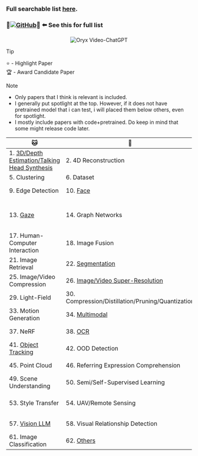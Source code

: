 ### Full searchable list [here](https://cvpr.thecvf.com/virtual/2024/papers.html?filter=titles&search=).  
  
### 🌟[![GitHub](https://img.shields.io/badge/52CV-CVPR_2024_Papers-a?style=social&logo=github)](https://github.com/52CV/CVPR-2024-Papers)🐐 ⬅️ See this for full list

<p align="center">
    <img src="https://i.imgur.com/waxVImv.png" alt="Oryx Video-ChatGPT">
</p>

> [!TIP] 
> ⭐ - Highlight Paper  
> 🏆 - Award Candidate Paper  

> [!NOTE]
> - Only papers that I think is relevant is included.
> - I generally put spotlight at the top. However, if it does not have pretrained model that i can test, i will placed them below others, even for spotlight.
> - I mostly include papers with code+pretrained. Do keep in mind that some might release code later.   
  
  
|🐱|🐶|🐯|🐺|
|------|------|------|------|
|1. [3D/Depth Estimation/Talking Head Synthesis](https://github.com/HeChengHui/CVPR2024/tree/main/Papers/Topics/3D)|2. 4D Reconstruction|3. Automated Driving|4. Biomedical|
|5. Clustering|6. Dataset|7. Deepfake Detection|8. [Dense Predictions](https://github.com/HeChengHui/CVPR2024/tree/main/Papers/Topics/Dense%20Predictions)|
|9. Edge Detection|10. [Face](https://github.com/HeChengHui/CVPR2024/tree/main/Papers/Topics/Face)|11. Few/Zero-Shot Learning|12. Fisheye Images|
|13. [Gaze](https://github.com/HeChengHui/CVPR2024/tree/main/Papers/Topics/Gaze)|14. Graph Networks|15. [Human Action Recognition](https://github.com/HeChengHui/CVPR2024/tree/main/Papers/Topics/HAR)|16. [Human Generation from Audio/Human Pose Estimation](https://github.com/HeChengHui/CVPR2024/tree/main/Papers/Topics/Human%20Pose%20Estimation)|
|17. Human-Computer Interaction|18. Image Fusion|19. Image Matching|20. [Image/Video Restoration](https://github.com/HeChengHui/CVPR2024/tree/main/Papers/Topics/Image%20Restoration)|
|21. Image Retrieval|22. [Segmentation](https://github.com/HeChengHui/CVPR2024/tree/main/Papers/Topics/Segmentation)|23. Image Synthesis|24. [Image/Video Captioning](https://github.com/HeChengHui/CVPR2024/tree/main/Papers/Topics/Captioning)|
|25. Image/Video Compression|26. [Image/Video Super-Resolution](https://github.com/HeChengHui/CVPR2024/tree/main/Papers/Topics/Super-Resolution)|27. Industrial Anomaly Detection|28. Information Security|
|29. Light-Field|30. Compression/Distillation/Pruning/Quantization|31. Machine Learning|32. Medical Image Progress|
|33. Motion Generation|34. [Multimodal](https://github.com/HeChengHui/CVPR2024/tree/main/Papers/Topics/Multimodal)|35. Neural Architecture Search|36. NLP|
|37. NeRF|38. [OCR](https://github.com/HeChengHui/CVPR2024/tree/main/Papers/Topics/OCR)|39. [Object Detection/Counting](https://github.com/HeChengHui/CVPR2024/tree/main/Papers/Topics/Object%20Detection)|40. Object Pose Estimation|
|41. [Object Tracking](https://github.com/HeChengHui/CVPR2024/tree/main/Papers/Topics/Object%20Tracking)|42. OOD Detection|43. Optical Flow Estimation|44. [Person Re-Id/Gait](https://github.com/HeChengHui/CVPR2024/tree/main/Papers/Topics/Person%20Re-Id)|
|45. Point Cloud|46. Referring Expression Comprehension|47. SLAM/AR/VR/Robotics|48. Scene Graph Generation|
|49. Scene Understanding|50. Semi/Self-Supervised Learning|51. Sketch|52. Sound|
|53. Style Transfer|54. UAV/Remote Sensing|55. [Video Question Answering](https://github.com/HeChengHui/CVPR2024/tree/main/Papers/Topics/Video%20Question%20Answering)|56. [Video/Video Summarisation/Video Grounding](https://github.com/HeChengHui/CVPR2024/tree/main/Papers/Topics/Video)|
|57. [Vision LLM](https://github.com/HeChengHui/CVPR2024/tree/main/Papers/Topics/Vision%20LLM)|58. Visual Relationship Detection|59. Visual Emotion Recognition|60. [ViT/Vision Foundation Model](https://github.com/HeChengHui/CVPR2024/tree/main/Papers/Topics/ViT)|
|61. Image Classification|62. [Others](https://github.com/HeChengHui/CVPR2024/tree/main/Papers/Topics/Others)|63. [Keypoints Localization](https://github.com/HeChengHui/CVPR2024/tree/main/Papers/Topics/Keypoints%20Localization)|
